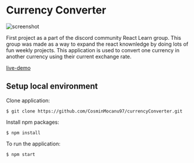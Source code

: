 # Currency Converter

![screenshot](https://i.postimg.cc/wMCSCd9V/Screenshot-from-2021-10-10-00-15-07.png)

First project as a part of the discord community React Learn group. This group was made as a way to expand the react knownledge by doing lots of fun weekly projects.
This application is used to convert one currency in another currency using their current exchange rate.

[live-demo](https://cosmin-currencyconverter.netlify.app/)

## Setup local environment

Clone application:

`$ git clone https://github.com/CosminMocanu97/currencyConverter.git`

Install npm packages:

`$ npm install`

To run the application:

`$ npm start`
